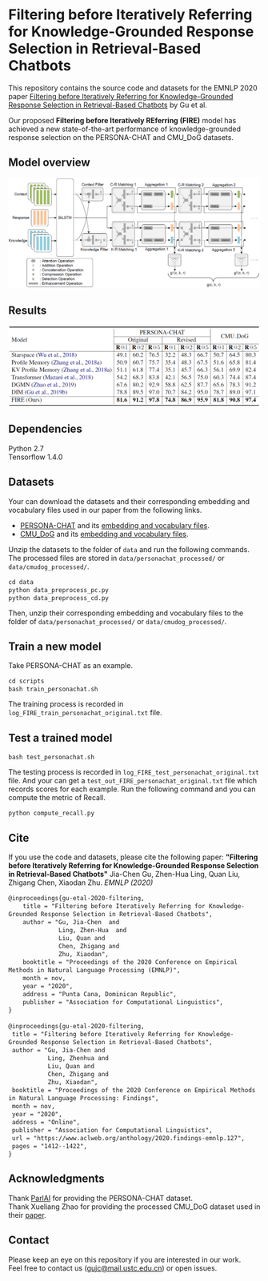 # Filtering before Iteratively Referring for Knowledge-Grounded Response Selection in Retrieval-Based Chatbots
This repository contains the source code and datasets for the EMNLP 2020 paper [Filtering before Iteratively Referring for Knowledge-Grounded Response Selection in Retrieval-Based Chatbots](https://arxiv.org/pdf/2004.14550.pdf) by Gu et al. <br>

Our proposed **Filtering before Iteratively REferring (FIRE)** model has achieved a new state-of-the-art performance of knowledge-grounded response selection on the PERSONA-CHAT and CMU_DoG datasets.


## Model overview
<img src="image/model.png">


## Results
<img src="image/result.png">


## Dependencies
Python 2.7 <br>
Tensorflow 1.4.0


## Datasets
Your can download the datasets and their corresponding embedding and vocabulary files used in our paper from the following links. <br>

- [PERSONA-CHAT](https://drive.google.com/open?id=1gNyVL5pSMO6DnTIlA9ORNIrd2zm8f3QH) and its [embedding and vocabulary files](https://drive.google.com/open?id=1gGZfQ-m7EGo5Z1Ts93Ta8GPJpdIQqckC). <br>
- [CMU_DoG](https://drive.google.com/file/d/1GYKelOS9_yvc66fe9NqMnxWAwYAfoIzP/view?usp=sharing) and its [embedding and vocabulary files](https://drive.google.com/file/d/1vCm2shBE2ZxPI1Vw6bmCVv3xujVL72Xs/view?usp=sharing). <br>

Unzip the datasets to the folder of ```data``` and run the following commands. The processed files are stored in ```data/personachat_processed/``` or ```data/cmudog_processed/```. <br>
```
cd data
python data_preprocess_pc.py
python data_preprocess_cd.py
```
Then, unzip their corresponding embedding and vocabulary files to the folder of ```data/personachat_processed/``` or ```data/cmudog_processed/```.


## Train a new model
Take PERSONA-CHAT as an example.
```
cd scripts
bash train_personachat.sh
```
The training process is recorded in ```log_FIRE_train_personachat_original.txt``` file.

## Test a trained model
```
bash test_personachat.sh
```
The testing process is recorded in ```log_FIRE_test_personachat_original.txt``` file. And your can get a ```test_out_FIRE_personachat_original.txt``` file which records scores for each example. Run the following command and you can compute the metric of Recall.
```
python compute_recall.py
```


## Cite
If you use the code and datasets, please cite the following paper:
**"Filtering before Iteratively Referring for Knowledge-Grounded Response Selection in Retrieval-Based Chatbots"**
Jia-Chen Gu, Zhen-Hua Ling, Quan Liu, Zhigang Chen, Xiaodan Zhu. _EMNLP (2020)_

```
@inproceedings{gu-etal-2020-filtering,
    title = "Filtering before Iteratively Referring for Knowledge-Grounded Response Selection in Retrieval-Based Chatbots",
    author = "Gu, Jia-Chen  and
              Ling, Zhen-Hua  and
              Liu, Quan and 
              Chen, Zhigang and 
              Zhu, Xiaodan",
    booktitle = "Proceedings of the 2020 Conference on Empirical Methods in Natural Language Processing (EMNLP)",
    month = nov,
    year = "2020",
    address = "Punta Cana, Dominican Republic",
    publisher = "Association for Computational Linguistics",
}

@inproceedings{gu-etal-2020-filtering,
 title = "Filtering before Iteratively Referring for Knowledge-Grounded Response Selection in Retrieval-Based Chatbots",
 author = "Gu, Jia-Chen and
           Ling, Zhenhua and
           Liu, Quan and
           Chen, Zhigang and
           Zhu, Xiaodan",
 booktitle = "Proceedings of the 2020 Conference on Empirical Methods in Natural Language Processing: Findings",
 month = nov,
 year = "2020",
 address = "Online",
 publisher = "Association for Computational Linguistics",
 url = "https://www.aclweb.org/anthology/2020.findings-emnlp.127",
 pages = "1412--1422",
}
```


## Acknowledgments
Thank [ParlAI](https://parl.ai/) for providing the PERSONA-CHAT dataset. <br>
Thank Xueliang Zhao for providing the processed CMU_DoG dataset used in their [paper](https://www.ijcai.org/Proceedings/2019/0756.pdf).


## Contact
Please keep an eye on this repository if you are interested in our work. <br>
Feel free to contact us (gujc@mail.ustc.edu.cn) or open issues.
